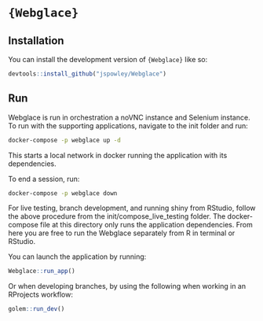 
<!-- README.md is generated from README.Rmd. Please edit that file -->

# `{Webglace}`

<!-- badges: start -->
<!-- badges: end -->

## Installation

You can install the development version of `{Webglace}` like so:

``` r
devtools::install_github("jspowley/Webglace")
```

## Run

Webglace is run in orchestration a noVNC instance and Selenium instance. To run with the supporting applications, navigate to the init folder and run:

``` bash
docker-compose -p webglace up -d
```

This starts a local network in docker running the application with its dependencies.

To end a session, run:

``` bash
docker-compose -p webglace down
```

For live testing, branch development, and running shiny from RStudio, follow the above procedure from the init/compose_live_testing folder. The docker-compose file at this directory only runs the application dependencies. From here you are free to run the Webglace separately from R in terminal or RStudio.

You can launch the application by running:

``` r
Webglace::run_app()
```

Or when developing branches, by using the following when working in an RProjects workflow:

```r
golem::run_dev()
```
